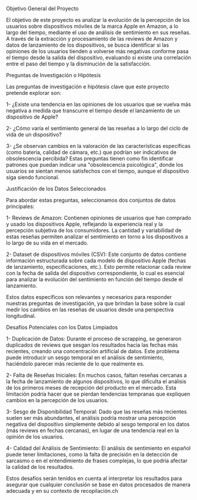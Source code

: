 Objetivo General del Proyecto

El objetivo de este proyecto es analizar la evolución de la percepción de los usuarios sobre dispositivos móviles de la marca Apple en Amazon, a lo largo del tiempo, mediante el uso de análisis de sentimiento en sus reseñas. A través de la extracción y procesamiento de las reviews de Amazon y datos de lanzamiento de los dispositivos, se busca identificar si las opiniones de los usuarios tienden a volverse más negativas conforme pasa el tiempo desde la salida del dispositivo, evaluando si existe una correlación entre el paso del tiempo y la disminución de la satisfacción.

Preguntas de Investigación o Hipótesis

Las preguntas de investigación e hipótesis clave que este proyecto pretende explorar son:

1- ¿Existe una tendencia en las opiniones de los usuarios que se vuelva más negativa a medida que transcurre el tiempo desde el lanzamiento de un dispositivo de Apple?

2- ¿Cómo varía el sentimiento general de las reseñas a lo largo del ciclo de vida de un dispositivo?

3- ¿Se observan cambios en la valoración de las características específicas (como batería, calidad de cámara, etc.) que podrían ser indicativos de obsolescencia percibida?
Estas preguntas tienen como fin identificar patrones que puedan indicar una "obsolescencia psicológica", donde los usuarios se sientan menos satisfechos con el tiempo, aunque el dispositivo siga siendo funcional.

Justificación de los Datos Seleccionados

Para abordar estas preguntas, seleccionamos dos conjuntos de datos principales:

1- Reviews de Amazon: Contienen opiniones de usuarios que han comprado y usado los dispositivos Apple, reflejando la experiencia real y la percepción subjetiva de los consumidores. La cantidad y variabilidad de estas reseñas permiten analizar el sentimiento en torno a los dispositivos a lo largo de su vida en el mercado.

2- Dataset de dispositivos móviles (CSV): Este conjunto de datos contiene información estructurada sobre cada modelo de dispositivo Apple (fechas de lanzamiento, especificaciones, etc.). Esto permite relacionar cada review con la fecha de salida del dispositivo correspondiente, lo cual es esencial para analizar la evolución del sentimiento en función del tiempo desde el lanzamiento.

Estos datos específicos son relevantes y necesarios para responder nuestras preguntas de investigación, ya que brindan la base sobre la cual medir los cambios en las reseñas de usuarios desde una perspectiva longitudinal.

Desafíos Potenciales con los Datos Limpiados

1- Duplicación de Datos: Durante el proceso de scrapping, se generaron duplicados de reviews que sesgan los resultados hacia las fechas más recientes, creando una concentración artificial de datos. Este problema puede introducir un sesgo temporal en el análisis de sentimiento, haciéndolo parecer más reciente de lo que realmente es.

2- Falta de Reseñas Iniciales: En muchos casos, faltan reseñas cercanas a la fecha de lanzamiento de algunos dispositivos, lo que dificulta el análisis de los primeros meses de recepción del producto en el mercado. Esta limitación podría hacer que se pierdan tendencias tempranas que expliquen cambios en la percepción de los usuarios.

3- Sesgo de Disponibilidad Temporal: Dado que las reseñas más recientes suelen ser más abundantes, el análisis podría mostrar una percepción negativa del dispositivo simplemente debido al sesgo temporal en los datos (más reviews en fechas cercanas), en lugar de una tendencia real en la opinión de los usuarios.

4- Calidad del Análisis de Sentimiento: El análisis de sentimiento en español puede tener limitaciones, como la falta de precisión en la detección de sarcasmo o en el entendimiento de frases complejas, lo que podría afectar la calidad de los resultados.

Estos desafíos serán tenidos en cuenta al interpretar los resultados para asegurar que cualquier conclusión se base en datos procesados de manera adecuada y en su contexto de recopilación.ch